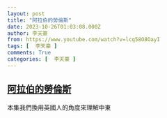 ```yaml
---
layout: post
title: "阿拉伯的勞倫斯"
date: 2023-10-26T01:03:08.000Z
author: 李天豪
from: https://www.youtube.com/watch?v=lcq58O8OayI
tags: [  李天豪 ]
comments: True
categories: [  李天豪 ]
---
```

<!--1698282188000-->
[阿拉伯的勞倫斯](https://www.youtube.com/watch?v=lcq58O8OayI)
------

<div>
本集我們換用英國人的角度來理解中東
</div>
